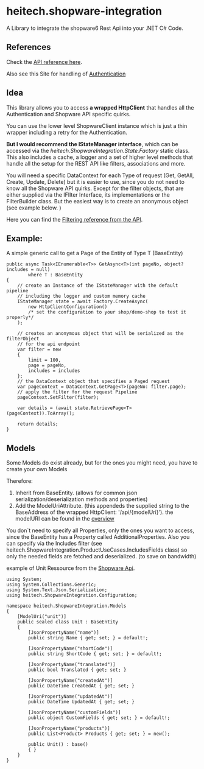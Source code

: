 # heitech.shopware-integration
A Library to integrate the shopware6 Rest Api into your .NET C# Code.

## References
Check the [API reference here](https://developer.shopware.com/docs/resources/references/api-reference). 

Also see this Site for handling of [Authentication](https://shopware.stoplight.io/docs/admin-api/ZG9jOjEwODA3NjQx-authentication)


## Idea
This library allows you to access <b>a wrapped HttpClient</b> that handles all the Authentication and Shopware API specific quirks.

You can use the lower level ShopwareClient instance which is just a thin wrapper including a retry for the Authentication.

<b>But I would recommend the IStateManager interface</b>, which can be accessed via the <i>heitech.ShopwareIntegration.State.Factory</i> static class.
This also includes a cache, a logger and a set of higher level methods that handle all the setup for the REST API like filters, associations and more.

You will need a specific DataContext for each Type of request (Get, GetAll, Create, Update, Delete) but it is easier to use, since you do not need to know all the Shopware API quirks. Except for the filter objects, that are either supplied via the IFIlter Interface, its implementations or the FilterBuilder class. But the easiest way is to create an anonymous object (see example below. )

Here you can find the [Filtering reference from the API](https://shopware.stoplight.io/docs/store-api/ZG9jOjEwODExNzU2-search-queries).

## Example:
A simple generic call to get a Page of the Entity of Type T (BaseEntity)
```
public async Task<IEnumerable<T>> GetAsync<T>(int pageNo, object? includes = null)
        where T : BaseEntity
{
    // create an Instance of the IStateManager with the default pipeline
    // including the logger and custom memory cache
    IStateManager state = await Factory.CreateAsync(
        new HttpClientConfiguration() 
        /* set the configuration to your shop/demo-shop to test it properly*/
    );

    // creates an anonymous object that will be serialized as the filterObject 
    // for the api endpoint
    var filter = new
    {
        limit = 100,
        page = pageNo,
        includes = includes
    };
    // the DataContext object that specifies a Paged request
    var pageContext = DataContext.GetPage<T>(pageNo: filter.page);
    // apply the filter for the request Pipeline
    pageContext.SetFilter(filter);

    var details = (await state.RetrievePage<T>(pageContext)).ToArray();

    return details;
}

```

## Models
Some Models do exist already, but for the ones you might need, you have to create your own Models

Therefore:
1. Inherit from BaseEntity. (allows for common json serialization/deserialization methods and properties)
2. Add the ModelUriAttribute. (this appendeds the supplied string to the BaseAddress of the wrapped HttpClient: '/api/{modelUri}').
    the modelURI can be found in the [overview](https://shopware.stoplight.io/docs/admin-api/ZG9jOjE0MzUyOTMz-entity-reference)

You don´t need to specify all Properties, only the ones you want to access, since the BaseEntity has a Property called AdditionalProperties. Also you can specify via the Includes filter (see heitech.ShopwareIntegration.ProductUseCases.IncludesFields class) so only the needed fields are fetched and deserialized. (to save on bandwidth)


example of Unit Ressource from the [Shopware Api](https://shopware.stoplight.io/docs/admin-api/c2NoOjE0MzUxMzUz-unit).
```
using System;
using System.Collections.Generic;
using System.Text.Json.Serialization;
using heitech.ShopwareIntegration.Configuration;

namespace heitech.ShopwareIntegration.Models
{
    [ModelUri("unit")]
    public sealed class Unit : BaseEntity
    {
        [JsonPropertyName("name")]
        public string Name { get; set; } = default!;

        [JsonPropertyName("shortCode")]
        public string ShortCode { get; set; } = default!;

        [JsonPropertyName("translated")]
        public bool Translated { get; set; }

        [JsonPropertyName("createdAt")]
        public DateTime CreatedAt { get; set; }

        [JsonPropertyName("updatedAt")]
        public DateTime UpdatedAt { get; set; }

        [JsonPropertyName("customFields")]
        public object CustomFields { get; set; } = default!;

        [JsonPropertyName("products")]
        public List<Product> Products { get; set; } = new();

        public Unit() : base()
        { }
    }
}

```